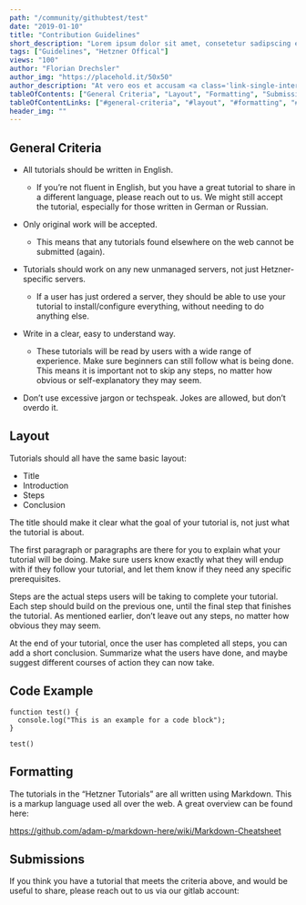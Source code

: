 ```yaml
---
path: "/community/githubtest/test"
date: "2019-01-10"
title: "Contribution Guidelines"
short_description: "Lorem ipsum dolor sit amet, consetetur sadipscing elitr, sed diam nonumy eirmod tempor invidunt ut labore et dolore magna aliquyam erat, sed diam voluptua."
tags: ["Guidelines", "Hetzner Offical"]
views: "100"
author: "Florian Drechsler"
author_img: "https://placehold.it/50x50"
author_description: "At vero eos et accusam <a class='link-single-internal' href='#'>Link</a> et justo duo dolores et ea rebum. Stet clita kasd gubergren, no sea takimata sanctus est Lorem ipsum dolor sit amet. Lorem ipsum dolor sit amet, consetetur  <a class='link-single-external' href='#'>Github</a>  sadipscing elitr, sed diam nonumy eirmod tempor"
tableOfContents: ["General Criteria", "Layout", "Formatting", "Submissions", "Potential References"]
tableOfContentLinks: ["#general-criteria", "#layout", "#formatting", "#submissions", "#potential References"]
header_img: ""     
---
```


## General Criteria

-   All tutorials should be written in English.

    -   If you’re not fluent in English, but you have a great tutorial
        to share in a different language, please reach out to us. We
        might still accept the tutorial, especially for those written in
        German or Russian.

-   Only original work will be accepted.

    -   This means that any tutorials found elsewhere on the web cannot
        be submitted (again).

-   Tutorials should work on any new unmanaged servers, not just
    Hetzner-specific servers.

    -   If a user has just ordered a server, they should be able to use
        your tutorial to install/configure everything, without needing
        to do anything else.

-   Write in a clear, easy to understand way.

    -   These tutorials will be read by users with a wide range of experience. Make sure beginners can still follow what is being done. This means it is important not to skip any steps, no matter how obvious or self-explanatory they may seem.

-   Don’t use excessive jargon or techspeak. Jokes are allowed, but don’t overdo it.

## Layout

Tutorials should all have the same basic layout:

-   Title
-   Introduction
-   Steps
-   Conclusion

The title should make it clear what the goal of your tutorial is, not just what the tutorial is about.

The first paragraph or paragraphs are there for you to explain what your tutorial will be doing. Make sure users know exactly what they will endup with if they follow your tutorial, and let them know if they need any specific prerequisites.

Steps are the actual steps users will be taking to complete your tutorial. Each step should build on the previous one, until the final step that finishes the tutorial. As mentioned earlier, don’t leave out any steps, no matter how obvious they may seem.

At the end of your tutorial, once the user has completed all steps, you
can add a short conclusion. Summarize what the users have done, and
maybe suggest different courses of action they can now take.

## Code Example

```
function test() {
  console.log("This is an example for a code block");
}

test()
```

## Formatting

The tutorials in the “Hetzner Tutorials” are all written using Markdown.
This is a markup language used all over the web. A great overview can be
found here:

<https://github.com/adam-p/markdown-here/wiki/Markdown-Cheatsheet>

## Submissions

If you think you have a tutorial that meets the criteria above, and
would be useful to share, please reach out to us via our gitlab account:
